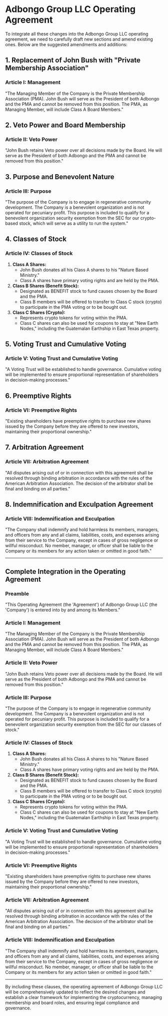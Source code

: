 # Adbongo Group LLC Operating Agreement

To integrate all these changes into the Adbongo Group LLC operating agreement, we need to carefully draft new sections and amend existing ones. Below are the suggested amendments and additions:

## 1. Replacement of John Bush with "Private Membership Association"
### Article I: Management
"The Managing Member of the Company is the Private Membership Association (PMA). John Bush will serve as the President of both Adbongo and the PMA and cannot be removed from this position. The PMA, as Managing Member, will include Class A Board Members."

## 2. Veto Power and Board Membership
### Article II: Veto Power
"John Bush retains Veto power over all decisions made by the Board. He will serve as the President of both Adbongo and the PMA and cannot be removed from this position."

## 3. Purpose and Benevolent Nature
### Article III: Purpose
"The purpose of the Company is to engage in regenerative community development. The Company is a benevolent organization and is not operated for pecuniary profit. This purpose is included to qualify for a benevolent organization security exemption from the SEC for our crypto-based stock, which will serve as a utility to run the system."

## 4. Classes of Stock
### Article IV: Classes of Stock
1. **Class A Shares:**
   - John Bush donates all his Class A shares to his "Nature Based Ministry."
   - Class A shares have primary voting rights and are held by the PMA.
2. **Class B Shares (Benefit Stock):**
   - Designated as BENEFIT stock to fund causes chosen by the Board and the PMA.
   - Class B members will be offered to transfer to Class C stock (crypto) to participate in the PMA voting or to be bought out.
3. **Class C Shares (Crypto):**
   - Represents crypto tokens for voting within the PMA.
   - Class C shares can also be used for coupons to stay at "New Earth Nodes," including the Guatemalan Earthship in East Texas property.

## 5. Voting Trust and Cumulative Voting
### Article V: Voting Trust and Cumulative Voting
"A Voting Trust will be established to handle governance. Cumulative voting will be implemented to ensure proportional representation of shareholders in decision-making processes."

## 6. Preemptive Rights
### Article VI: Preemptive Rights
"Existing shareholders have preemptive rights to purchase new shares issued by the Company before they are offered to new investors, maintaining their proportional ownership."

## 7. Arbitration Agreement
### Article VII: Arbitration Agreement
"All disputes arising out of or in connection with this agreement shall be resolved through binding arbitration in accordance with the rules of the American Arbitration Association. The decision of the arbitrator shall be final and binding on all parties."

## 8. Indemnification and Exculpation Agreement
### Article VIII: Indemnification and Exculpation
"The Company shall indemnify and hold harmless its members, managers, and officers from any and all claims, liabilities, costs, and expenses arising from their service to the Company, except in cases of gross negligence or willful misconduct. No member, manager, or officer shall be liable to the Company or its members for any action taken or omitted in good faith."

---

## Complete Integration in the Operating Agreement

### Preamble
"This Operating Agreement (the 'Agreement') of Adbongo Group LLC (the 'Company') is entered into by and among its Members."

### Article I: Management
"The Managing Member of the Company is the Private Membership Association (PMA). John Bush will serve as the President of both Adbongo and the PMA and cannot be removed from this position. The PMA, as Managing Member, will include Class A Board Members."

### Article II: Veto Power
"John Bush retains Veto power over all decisions made by the Board. He will serve as the President of both Adbongo and the PMA and cannot be removed from this position."

### Article III: Purpose
"The purpose of the Company is to engage in regenerative community development. The Company is a benevolent organization and is not operated for pecuniary profit. This purpose is included to qualify for a benevolent organization security exemption from the SEC for our classes of stock."

### Article IV: Classes of Stock
1. **Class A Shares:**
   - John Bush donates all his Class A shares to his "Nature Based Ministry."
   - Class A shares have primary voting rights and are held by the PMA.
2. **Class B Shares (Benefit Stock):**
   - Designated as BENEFIT stock to fund causes chosen by the Board and the PMA.
   - Class B members will be offered to transfer to Class C stock (crypto) to participate in the PMA voting or to be bought out.
3. **Class C Shares (Crypto):**
   - Represents crypto tokens for voting within the PMA.
   - Class C shares can also be used for coupons to stay at "New Earth Nodes," including the Guatemalan Earthship in East Texas property.

### Article V: Voting Trust and Cumulative Voting
"A Voting Trust will be established to handle governance. Cumulative voting will be implemented to ensure proportional representation of shareholders in decision-making processes."

### Article VI: Preemptive Rights
"Existing shareholders have preemptive rights to purchase new shares issued by the Company before they are offered to new investors, maintaining their proportional ownership."

### Article VII: Arbitration Agreement
"All disputes arising out of or in connection with this agreement shall be resolved through binding arbitration in accordance with the rules of the American Arbitration Association. The decision of the arbitrator shall be final and binding on all parties."

### Article VIII: Indemnification and Exculpation
"The Company shall indemnify and hold harmless its members, managers, and officers from any and all claims, liabilities, costs, and expenses arising from their service to the Company, except in cases of gross negligence or willful misconduct. No member, manager, or officer shall be liable to the Company or its members for any action taken or omitted in good faith."

---

By including these clauses, the operating agreement of Adbongo Group LLC will be comprehensively updated to reflect the desired changes and establish a clear framework for implementing the cryptocurrency, managing membership and board roles, and ensuring legal compliance and governance.

